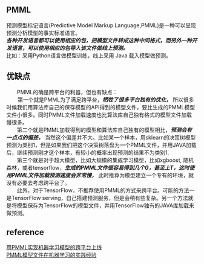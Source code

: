 ## PMML  
预测模型标记语言(Predictive Model Markup Language,PMML)是一种可以呈现预测分析模型的事实标准语言。  
***各种开发语言都可以使用相应的包，把模型文件转成这种中间格式，而另外一种开发语言，可以使用相应的包导入该文件做线上预测。***  
比如：采用Python语言做模型训练，线上采用 Java 载入模型做预测。  

## 优缺点  
　　PMML的确是跨平台的利器，但也有缺点：  
　    第一个就是PMML为了满足跨平台，***牺牲了很多平台独有的优化，*** 所以很多时候我们用算法库自己的保存模型的API得到的模型文件，要比生成的PMML模型文件小很多。同时PMML文件加载速度也比算法库自己独有格式的模型文件加载慢很多。  
　　第二个就是PMML加载得到的模型和算法库自己独有的模型相比，***预测会有一点点的偏差，*** 当然这个偏差并不大。比如某一个样本，用sklearn的决策树模型预测为类别1，但是如果我们把这个决策树落盘为一个PMML文件，并用JAVA加载后，继续预测刚才这个样本，有较小的概率出现预测的结果不为类别1.  
　　第三个就是对于超大模型，比如大规模的集成学习模型，比如xgboost, 随机森林，或者tensorflow，***生成的PMML文件很容易得到几个G，甚至上T，这时使用PMML文件加载预测速度会非常慢，*** 此时推荐为模型建立一个专有的环境，就没有必要去考虑跨平台了。  
　　此外，对于TensorFlow，不推荐使用PMML的方式来跨平台。可能的方法一是TensorFlow serving，自己搭建预测服务，但是会稍有些复杂。另一个方法就是将模型保存为TensorFlow的模型文件，并用TensorFlow独有的JAVA库加载来做预测。

## reference  
[用PMML实现机器学习模型的跨平台上线](https://www.cnblogs.com/pinard/p/9220199.html)  
[PMML模型文件在机器学习的实践经验](https://zhuanlan.zhihu.com/p/30378213)
